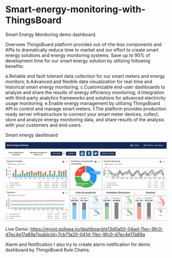 # Smart-energy-monitoring-with-ThingsBoard
Smart Energy Monitoring demo dashboard.

Overview
ThingsBoard platform provides out-of-the-box components and APIs to dramatically reduce time to market and our effort to create smart energy solutions and energy monitoring systems. 
Save up to 90% of development time for our smart energy solution by utilizing following benefits:

a.Reliable and fault tolerant data collection for our smart meters and energy monitors;
b.Advanced and flexible data visualization for real-time and historical smart energy monitoring;
c.Customizable end-user dashboards to analyze and share the results of energy efficiency monitoring;
d.Integration with third-party analytics frameworks and solutions for advanced electricity usage monitoring;
e.Enable energy management by utilizing ThingsBoard API to control and manage smart meters.
f.The platform provides production ready server infrastructure to connect your smart meter devices, collect, store and analyze energy monitoring data, 
  and share results of the analysis with your customers and end-users.
  
Smart energy dashboard

<img src= "Screenshot.png" width=800>

Live Demo: https://myiot.polisea.ro/dashboard/e13d0a50-04ad-11ec-9fc0-d7ec4e17a89a?publicId=7cb71a20-041d-11ec-9fc0-d7ec4e17a89a

Alarm and Notification
I also try to create alarm notification for demo dashboard by ThingsBoard Rule Chains.



  
